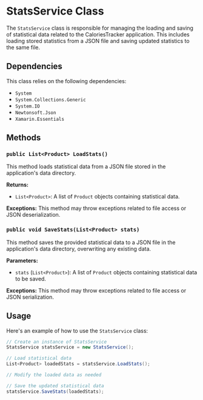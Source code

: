 # StatsService Class

The `StatsService` class is responsible for managing the loading and saving of statistical data related to the CaloriesTracker application. This includes loading stored statistics from a JSON file and saving updated statistics to the same file.

## Dependencies

This class relies on the following dependencies:
- `System`
- `System.Collections.Generic`
- `System.IO`
- `Newtonsoft.Json`
- `Xamarin.Essentials`


## Methods

### `public List<Product> LoadStats()`

This method loads statistical data from a JSON file stored in the application's data directory.

**Returns:** 
- `List<Product>`: A list of `Product` objects containing statistical data.

**Exceptions:** This method may throw exceptions related to file access or JSON deserialization.

### `public void SaveStats(List<Product> stats)`

This method saves the provided statistical data to a JSON file in the application's data directory, overwriting any existing data.

**Parameters:** 
- `stats` (`List<Product>`): A list of `Product` objects containing statistical data to be saved.



**Exceptions:** This method may throw exceptions related to file access or JSON serialization.

## Usage

Here's an example of how to use the `StatsService` class:

```csharp
// Create an instance of StatsService
StatsService statsService = new StatsService();

// Load statistical data
List<Product> loadedStats = statsService.LoadStats();

// Modify the loaded data as needed

// Save the updated statistical data
statsService.SaveStats(loadedStats);
